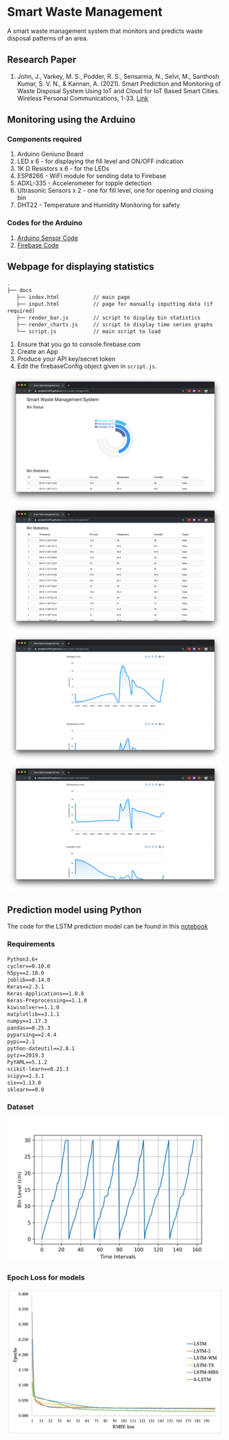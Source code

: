 # Smart Waste Management
 
A smart waste management system that monitors and predicts waste disposal patterns of an area.

## Research Paper

1. John, J., Varkey, M. S., Podder, R. S., Sensarma, N., Selvi, M., Santhosh Kumar, S. V. N., & Kannan, A. (2021). Smart Prediction and Monitoring of Waste Disposal System Using IoT and Cloud for IoT Based Smart Cities. Wireless Personal Communications, 1-33. [Link](https://link.springer.com/article/10.1007/s11277-021-08897-z)

## Monitoring using the Arduino

### Components required
1. Arduino Geniuno Board
2. LED x 6 - for displaying the fill level and ON/OFF indication
3. 1K Ω Resistors x 6 - for the LEDs
4. ESP8266 - WiFI module for sending data to Firebase
5. ADXL-335 - Accelerometer for topple detection
6. Ultrasonic Sensors x 2 - one for fill level, one for opening and closing bin
7. DHT22 - Temperature and Humidity Monitoring for safety

### Codes for the Arduino
1. [Arduino Sensor Code](/arduino-codes/IoT_waste_management/IoT_waste_management.ino)
2. [Firebase Code](/arduino-codes/IoT_waste_management/IoT_waste_management.ino)


## Webpage for displaying statistics

```
.
├── docs
   ├── index.html           // main page
   ├── input.html           // page for manually inputting data (if required)
   ├── render_bar.js        // script to display bin statistics
   ├── render_charts.js     // script to display time series graphs
   └── script.js            // main script to load
```

1. Ensure that you go to console.firebase.com
2. Create an App
3. Produce your API key/secret token
4. Edit the firebaseConfig object given in `script.js`.

![GUI](/docs/Screenshots/1.png)
![GUI](docs/Screenshots/2.png)
![GUI](/docs/Screenshots/3.png)
![GUI](/docs/Screenshots/4.png)

## Prediction model using Python

The code for the LSTM prediction model can be found in this [notebook](prediction/LSTM_fill_level.ipynb)

### Requirements
```
Python3.6+
cycler==0.10.0
h5py==2.10.0
joblib==0.14.0
Keras==2.3.1
Keras-Applications==1.0.8
Keras-Preprocessing==1.1.0
kiwisolver==1.1.0
matplotlib==3.1.1
numpy==1.17.3
pandas==0.25.3
pyparsing==2.4.4
pypi==2.1
python-dateutil==2.8.1
pytz==2019.3
PyYAML==5.1.2
scikit-learn==0.21.3
scipy==1.3.1
six==1.13.0
sklearn==0.0
```

### Dataset
![GUI](/prediction/data.png)

### Epoch Loss for models
![GUI](/prediction/Epoch_loss.png)